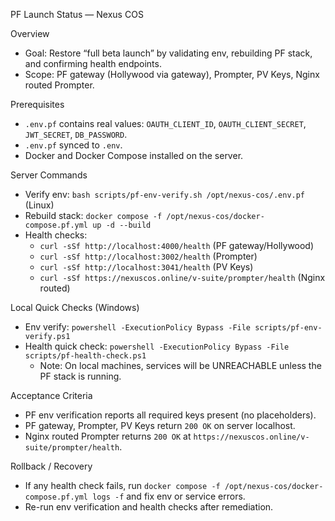 PF Launch Status — Nexus COS

Overview
- Goal: Restore “full beta launch” by validating env, rebuilding PF stack, and confirming health endpoints.
- Scope: PF gateway (Hollywood via gateway), Prompter, PV Keys, Nginx routed Prompter.

Prerequisites
- `.env.pf` contains real values: `OAUTH_CLIENT_ID`, `OAUTH_CLIENT_SECRET`, `JWT_SECRET`, `DB_PASSWORD`.
- `.env.pf` synced to `.env`.
- Docker and Docker Compose installed on the server.

Server Commands
- Verify env: `bash scripts/pf-env-verify.sh /opt/nexus-cos/.env.pf` (Linux)
- Rebuild stack: `docker compose -f /opt/nexus-cos/docker-compose.pf.yml up -d --build`
- Health checks:
  - `curl -sSf http://localhost:4000/health` (PF gateway/Hollywood)
  - `curl -sSf http://localhost:3002/health` (Prompter)
  - `curl -sSf http://localhost:3041/health` (PV Keys)
  - `curl -sSf https://nexuscos.online/v-suite/prompter/health` (Nginx routed)

Local Quick Checks (Windows)
- Env verify: `powershell -ExecutionPolicy Bypass -File scripts/pf-env-verify.ps1`
- Health quick check: `powershell -ExecutionPolicy Bypass -File scripts/pf-health-check.ps1`
  - Note: On local machines, services will be UNREACHABLE unless the PF stack is running.

Acceptance Criteria
- PF env verification reports all required keys present (no placeholders).
- PF gateway, Prompter, PV Keys return `200 OK` on server localhost.
- Nginx routed Prompter returns `200 OK` at `https://nexuscos.online/v-suite/prompter/health`.

Rollback / Recovery
- If any health check fails, run `docker compose -f /opt/nexus-cos/docker-compose.pf.yml logs -f` and fix env or service errors.
- Re-run env verification and health checks after remediation.